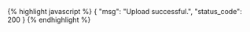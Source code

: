 <div class="python">{% highlight javascript %}
{
    "msg": "Upload successful.",
    "status_code": 200
}
{% endhighlight %}
</div>
